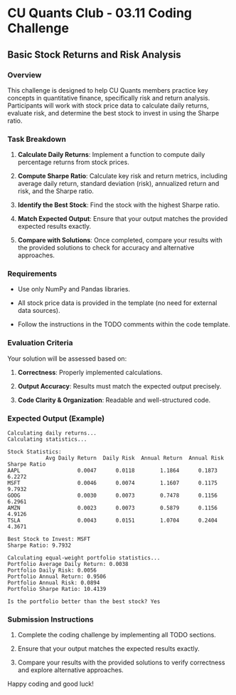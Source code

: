# CU Quants Club - 03.11 Coding Challenge

## Basic Stock Returns and Risk Analysis

### Overview

This challenge is designed to help CU Quants members practice key concepts in quantitative finance, specifically risk and return analysis. Participants will work with stock price data to calculate daily returns, evaluate risk, and determine the best stock to invest in using the Sharpe ratio.

### Task Breakdown

1. **Calculate Daily Returns**: Implement a function to compute daily percentage returns from stock prices.

2. **Compute Sharpe Ratio**: Calculate key risk and return metrics, including average daily return, standard deviation (risk), annualized return and risk, and the Sharpe ratio.

3. **Identify the Best Stock**: Find the stock with the highest Sharpe ratio.

4. **Match Expected Output**: Ensure that your output matches the provided expected results exactly.

5. **Compare with Solutions**: Once completed, compare your results with the provided solutions to check for accuracy and alternative approaches.

### Requirements

- Use only NumPy and Pandas libraries.

- All stock price data is provided in the template (no need for external data sources).

- Follow the instructions in the TODO comments within the code template.

### Evaluation Criteria

Your solution will be assessed based on:

1. **Correctness**: Properly implemented calculations.

2. **Output Accuracy**: Results must match the expected output precisely.

3. **Code Clarity & Organization**: Readable and well-structured code.

### Expected Output (Example)

```
Calculating daily returns...
Calculating statistics...

Stock Statistics:
            Avg Daily Return  Daily Risk  Annual Return  Annual Risk  Sharpe Ratio
AAPL                  0.0047      0.0118        1.1864      0.1873        6.2272
MSFT                  0.0046      0.0074        1.1607      0.1175        9.7932
GOOG                  0.0030      0.0073        0.7478      0.1156        6.2961
AMZN                  0.0023      0.0073        0.5879      0.1156        4.9126
TSLA                  0.0043      0.0151        1.0704      0.2404        4.3671

Best Stock to Invest: MSFT
Sharpe Ratio: 9.7932

Calculating equal-weight portfolio statistics...
Portfolio Average Daily Return: 0.0038
Portfolio Daily Risk: 0.0056
Portfolio Annual Return: 0.9506
Portfolio Annual Risk: 0.0894
Portfolio Sharpe Ratio: 10.4139

Is the portfolio better than the best stock? Yes
```

### Submission Instructions

1. Complete the coding challenge by implementing all TODO sections.

2. Ensure that your output matches the expected results exactly.

3. Compare your results with the provided solutions to verify correctness and explore alternative approaches.

Happy coding and good luck!
